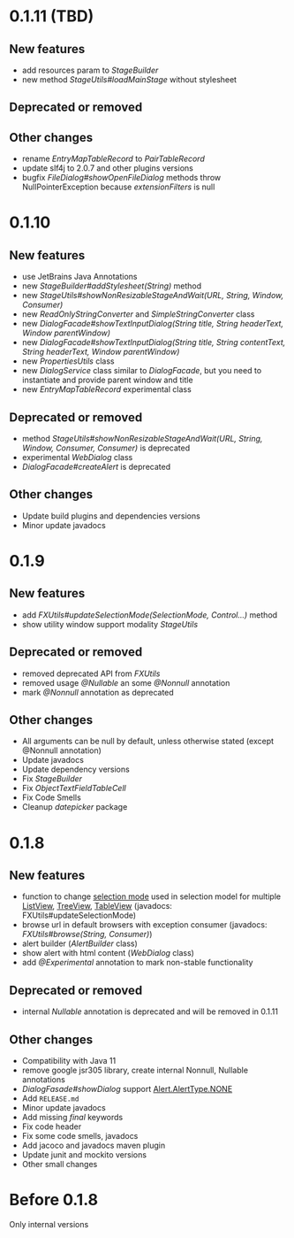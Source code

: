 <!--
# (TBD next version)
## New features
## Deprecated or removed
## Other changes
-->

# 0.1.11 (TBD)
## New features
+ add resources param to *StageBuilder*
+ new method *StageUtils#loadMainStage* without stylesheet
## Deprecated or removed
## Other changes
* rename *EntryMapTableRecord* to *PairTableRecord*
* update slf4j to 2.0.7 and other plugins versions
* bugfix *FileDialog#showOpenFileDialog* methods throw NullPointerException because *extensionFilters* is null

# 0.1.10
## New features
+ use JetBrains Java Annotations
+ new *StageBuilder#addStylesheet(String)* method
+ new *StageUtils#showNonResizableStageAndWait(URL, String, Window, Consumer<T>)*
+ new *ReadOnlyStringConverter* and *SimpleStringConverter* class
+ new *DialogFacade#showTextInputDialog(String title, String headerText, Window parentWindow)*
+ new *DialogFacade#showTextInputDialog(String title, String contentText, String headerText, Window parentWindow)*
+ new *PropertiesUtils* class
+ new *DialogService* class similar to *DialogFacade*, but you need to instantiate and provide parent window and title
+ new *EntryMapTableRecord* experimental class
## Deprecated or removed
- method *StageUtils#showNonResizableStageAndWait(URL, String, Window, Consumer<T>, Consumer<T>)* is deprecated
- experimental *WebDialog* class
- *DialogFacade#createAlert* is deprecated
## Other changes
* Update build plugins and dependencies versions
* Minor update javadocs

# 0.1.9
## New features
+ add *FXUtils#updateSelectionMode(SelectionMode, Control...)* method
+ show utility window support modality *StageUtils*
## Deprecated or removed
- removed deprecated API from *FXUtils*
- removed usage *@Nullable* an some *@Nonnull* annotation
- mark *@Nonnull* annotation as deprecated
## Other changes
* All arguments can be null by default, unless otherwise stated (except @Nonnull annotation)
* Update javadocs
* Update dependency versions
* Fix *StageBuilder*
* Fix *ObjectTextFieldTableCell*
* Fix Code Smells
* Cleanup *datepicker* package

# 0.1.8
## New features
+ function to change [selection mode](https://openjfx.io/javadoc/11/javafx.controls/javafx/scene/control/SelectionMode.html) used in selection model for multiple
  [ListView](https://openjfx.io/javadoc/11/javafx.controls/javafx/scene/control/ListView.html),
  [TreeView](https://openjfx.io/javadoc/11/javafx.controls/javafx/scene/control/TreeView.html),
  [TableView](https://openjfx.io/javadoc/11/javafx.controls/javafx/scene/control/TableView.html)
  (javadocs: FXUtils#updateSelectionMode)
+ browse url in default browsers with exception consumer (javadocs: *FXUtils#browse(String, Consumer)*)
+ alert builder (*AlertBuilder* class)
+ show alert with html content (*WebDialog* class)
+ add *@Experimental* annotation to mark non-stable functionality

## Deprecated or removed
- internal *Nullable* annotation is deprecated and will be removed in 0.1.11

## Other changes
* Compatibility with Java 11
* remove google jsr305 library, create internal Nonnull, Nullable annotations
* *DialogFasade#showDialog* support [Alert.AlertType.NONE](https://openjfx.io/javadoc/11/javafx.controls/javafx/scene/control/Alert.AlertType.html#NONE)
* Add `RELEASE.md`
* Minor update javadocs
* Add missing _final_ keywords
* Fix code header
* Fix some code smells, javadocs
* Add jacoco and javadocs maven plugin
* Update junit and mockito versions
* Other small changes

# Before 0.1.8
Only internal versions
